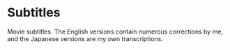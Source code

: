 # Subtitles

Movie subtitles. The English versions contain numerous corrections by me, and
the Japanese versions are my own transcriptions.
